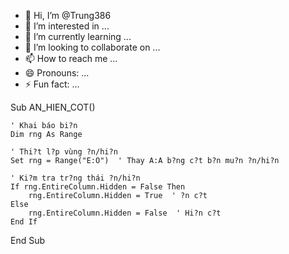- 👋 Hi, I’m @Trung386
- 👀 I’m interested in ...
- 🌱 I’m currently learning ...
- 💞️ I’m looking to collaborate on ...
- 📫 How to reach me ...
- 😄 Pronouns: ...
- ⚡ Fun fact: ...

<!---
Trung386/Trung386 is a ✨ special ✨ repository because its `README.md` (this file) appears on your GitHub profile.
You can click the Preview link to take a look at your changes.
--->
Sub AN_HIEN_COT()

    ' Khai báo bi?n
    Dim rng As Range

    ' Thi?t l?p vùng ?n/hi?n
    Set rng = Range("E:O")  ' Thay A:A b?ng c?t b?n mu?n ?n/hi?n

    ' Ki?m tra tr?ng thái ?n/hi?n
    If rng.EntireColumn.Hidden = False Then
        rng.EntireColumn.Hidden = True  ' ?n c?t
    Else
        rng.EntireColumn.Hidden = False  ' Hi?n c?t
    End If

End Sub
